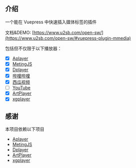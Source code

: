 ## 介绍

一个能在 Vuepress 中快速插入媒体标签的插件

文档&DEMO: [https://www.u2sb.com/open-sw/](https://www.u2sb.com/open-sw/#vuepress-plugin-mmedia)

包括但不仅限于以下播放器：

- [x] [Aplayer](https://github.com/DIYgod/APlayer)
- [x] [MetingJS](https://github.com/metowolf/MetingJS)
- [x] [Dplayer](https://github.com/DIYgod/DPlayer)
- [x] [哔哩哔哩](https://www.bilibili.com/)
- [x] [西瓜视频](https://www.ixigua.com/)
- [ ] [YouTube]()
- [x] [ArtPlayer](https://github.com/zhw2590582/ArtPlayer)
- [x] [xgplayer](https://github.com/bytedance/xgplayer)

## 感谢

本项目依赖以下项目

- [Aplayer](https://github.com/DIYgod/APlayer)
- [MetingJS](https://github.com/metowolf/MetingJS)
- [Dplayer](https://github.com/DIYgod/DPlayer)
- [ArtPlayer](https://github.com/zhw2590582/ArtPlayer)
- [xgplayer](https://github.com/bytedance/xgplayer)
